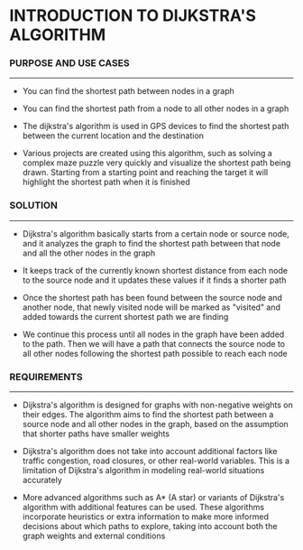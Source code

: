 # INTRODUCTION TO DIJKSTRA'S ALGORITHM

### PURPOSE AND USE CASES
-------------------------
- You can find the shortest path between nodes in a graph

- You can find the shortest path from a node to all other nodes in a graph

- The dijkstra's algorithm is used in GPS devices to find the shortest path between the current location and the destination

- Various projects are created using this algorithm, such as solving a complex maze puzzle very quickly and visualize the shortest path being drawn. Starting from a starting point and reaching the target it will highlight the shortest path when it is finished

### SOLUTION
------------
- Dijkstra's algorithm basically starts from a certain node or source node, and it analyzes the graph to find the shortest path between that node and all the other nodes in the graph

- It keeps track of the currently known shortest distance from each node to the source node and it updates these values if it finds a shorter path

- Once the shortest path has been found between the source node and another node, that newly visited node will be marked as "visited" and added towards the current shortest path we are finding

- We continue this process until all nodes in the graph have been added to the path. Then we will have a path that connects the source node to all other nodes following the shortest path possible to reach each node

### REQUIREMENTS
----------------
- Dijkstra's algorithm is designed for graphs with non-negative weights on their edges. The algorithm aims to find the shortest path between a source node and all other nodes in the graph, based on the assumption that shorter paths have smaller weights

- Dijkstra's algorithm does not take into account additional factors like traffic congestion, road closures, or other real-world variables. This is a limitation of Dijkstra's algorithm in modeling real-world situations accurately

- More advanced algorithms such as A* (A star) or variants of Dijkstra's algorithm with additional features can be used. These algorithms incorporate heuristics or extra information to make more informed decisions about which paths to explore, taking into account both the graph weights and external conditions